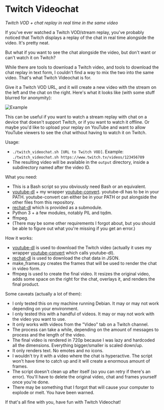 # Twitch Videochat

*Twitch VOD + chat replay in real time in the same video*

If you've ever watched a Twitch VOD/stream replay, you've probably noticed that Twitch displays a replay of the chat in real time alongside the video. It's pretty neat.

But what if you want to see the chat alongside the video, but don't want or can't watch it on Twitch?

While there are tools to download a Twitch video, and tools to download the chat replay in text form, I couldn't find a way to mix the two into the same video. That's what Twitch Videochat is for.

Give it a Twitch VOD URL, and it will create a new video with the stream on the left and the chat on the right. Here's what it looks like (with some stuff blurred for anonymity):

![Example](https://i.imgur.com/CUK55HO.png)

This can be useful if you want to watch a stream replay with chat on a device that doesn't support Twitch, or if you want to watch it offline. Or maybe you'd like to upload your replay on YouTube and want to allow YouTube viewers to see the chat without having to watch it on Twitch.

Usage:
- `./twitch_videochat.sh [URL to Twitch VOD]`. Example: `./twitch_videochat.sh https://www.twitch.tv/videos/123456789`
- The resulting video will be available in the `output` directory, inside a subdirectory named after the video ID.

What you need:
- This is a Bash script so you obviously need Bash or an equivalent.
- [youtube-dl](https://github.com/rg3/youtube-dl/) + my wrapper [youtube-convert](https://github.com/Tailszefox/bin/blob/master/youtube-convert). youtube-dl has to be in your PATH. youtube-convert can either be in your PATH or put alongside the other files from this repository.
- [rechat-dl](https://github.com/KunaiFire/rechat-dl) which is provided as a submodule.
- Python 3 + a few modules, notably PIL and tqdm.
- ffmpeg.
- (There may be some other requirements I forgot about, but you should be able to figure out what you're missing if you get an error.)

How it works:
- [youtube-dl](https://github.com/rg3/youtube-dl/) is used to download the Twitch video (actually it uses my wrapper [youtube-convert](https://github.com/Tailszefox/bin/blob/master/youtube-convert) which calls youtube-dl).
- [rechat-dl](https://github.com/KunaiFire/rechat-dl) is used to download the chat data in JSON.
- make_frames.py creates the frames that will be used to render the chat in video form.
- ffmpeg is used to create the final video. It resizes the original video, adds some space on the right for the chat, overlays it, and renders the final product.

Some caveats (actually a lot of them):
- I only tested this on my machine running Debian. It may or may not work depending on your environment.
- I only tested this with a handful of videos. It may or may not work with the video you want to use.
- It only works with videos from the "Video" tab on a Twitch channel.
- The process can take a while, depending on the amount of messages to process and the length of the video.
- The final video is rendered in 720p because I was lazy and hardcoded all the dimensions. Everything bigger/smaller is scaled down/up.
- It only renders text. No emotes and no icons.
- I wouldn't try it with a video where the chat is hyperactive. The script won't have time to catch up and it will create a enormous amount of frames.
- The script doesn't clean up after itself (so you can retry if there's an error). You'll have to delete the original video, chat and frames yourself once you're done.
- There may be something that I forgot that will cause your computer to explode or melt. You have been warned.

If that's all fine with you, have fun with Twitch Videochat!
